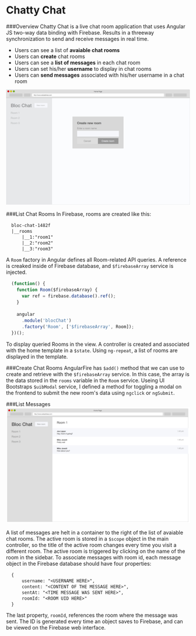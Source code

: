 # Chatty Chat

###Overview
Chatty Chat is a live chat room application that uses Angular JS two-way data binding with Firebase. Results in a threeway synchronization to send and receive  messages in real time.


- Users can see a list of **avaiable chat rooms**
- Users can **create** chat rooms
- Users can see a **list of messages** in each chat room
- Users can set his/her **username** to display in chat rooms
- Users can **send messages** associated with his/her username in a chat room

![screenshot](./bloc-chat-new-room-modal.jpg)

###List Chat Rooms
In Firebase, rooms are created like this:
```
  bloc-chat-1482f
  |__rooms
      |__1:"room1"
      |__2:"room2"
      |__3:"room3"
```
A `Room` factory in Angular defines all Room-related API queries. A reference is creaked inside of Firebase database, and `$firebaseArray` service is injected.
```javascript
  (function() {
    function Room($firebaseArray) {
      var ref = firebase.database().ref();
    }

    angular
      .module('blocChat')
      .factory('Room', ['$firebaseArray', Room]);
  })();
```
To display queried Rooms in the view. A controller is created and associated with the home template in a `$state`. Using `ng-repeat`, a list of rooms are displayed in the template.

###Create Chat Rooms
AngularFire has `$add()` method that we can use to create and retrieve with the `$firebaseArray` service. In this case, the array is the data stored in the `rooms` variable in the `Room` service. 
Useing UI Bootstraps `$uibModal` service, I defined a method for toggling a modal on the frontend to submit the new room's data using `ngclick` or `ngSubmit`. 

###List Messages
![screenshot](./messages.png)

A list of messages are helt in a container to the right of the list of avaiable chat rooms. The active room is stored in a `$scope` object in the main controller, so the title of the active room changes every time you visit a different room. The active room is triggered by clicking on the name of the room in the sidebar.
To associate messages with room id, each message object in the Firebase database should have four properties:
```
  {
      username: "<USERNAME HERE>",
      content: "<CONTENT OF THE MESSAGE HERE>",
      sentAt: "<TIME MESSAGE WAS SENT HERE>",
      roomId: "<ROOM UID HERE>"
  }

```
The last property, `roomId`, references the room where the message was sent. The ID is generated every time an object saves to Firebase, and can be viewed on the Firebase web interface.

